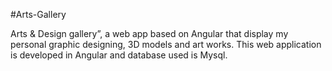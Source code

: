 #Arts-Gallery

Arts & Design gallery”, a web app based on Angular that display my personal graphic designing, 3D models and art works.
This web application is developed in Angular and database used is Mysql.
